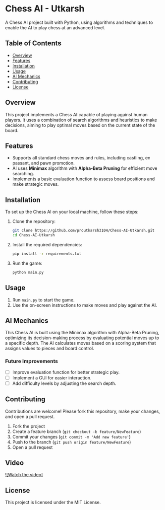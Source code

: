# Chess AI - Utkarsh

A Chess AI project built with Python, using algorithms and techniques to enable the AI to play chess at an advanced level.

## Table of Contents
- [Overview](#overview)
- [Features](#features)
- [Installation](#installation)
- [Usage](#usage)
- [AI Mechanics](#ai-mechanics)
- [Contributing](#contributing)
- [License](#license)

## Overview
This project implements a Chess AI capable of playing against human players. It uses a combination of search algorithms and heuristics to make decisions, aiming to play optimal moves based on the current state of the board.

## Features
- Supports all standard chess moves and rules, including castling, en passant, and pawn promotion.
- AI uses **Minimax** algorithm with **Alpha-Beta Pruning** for efficient move searching.
- Implements a basic evaluation function to assess board positions and make strategic moves.

## Installation
To set up the Chess AI on your local machine, follow these steps:

1. Clone the repository:
    ```bash
    git clone https://github.com/proutkarsh3104/Chess-AI-Utkarsh.git
    cd Chess-AI-Utkarsh
    ```

2. Install the required dependencies:
    ```bash
    pip install -r requirements.txt
    ```

3. Run the game:
    ```bash
    python main.py
    ```

## Usage
1. Run `main.py` to start the game.
2. Use the on-screen instructions to make moves and play against the AI.

## AI Mechanics
This Chess AI is built using the Minimax algorithm with Alpha-Beta Pruning, optimizing its decision-making process by evaluating potential moves up to a specific depth. The AI calculates moves based on a scoring system that assigns values to pieces and board control.

### Future Improvements
- [ ] Improve evaluation function for better strategic play.
- [ ] Implement a GUI for easier interaction.
- [ ] Add difficulty levels by adjusting the search depth.

## Contributing
Contributions are welcome! Please fork this repository, make your changes, and open a pull request.

1. Fork the project
2. Create a feature branch (`git checkout -b feature/NewFeature`)
3. Commit your changes (`git commit -m 'Add new feature'`)
4. Push to the branch (`git push origin feature/NewFeature`)
5. Open a pull request

## Video
[![Watch the video]](https://www.youtube.com/watch?v=4rCN0P21dyU)

## License
This project is licensed under the MIT License.
